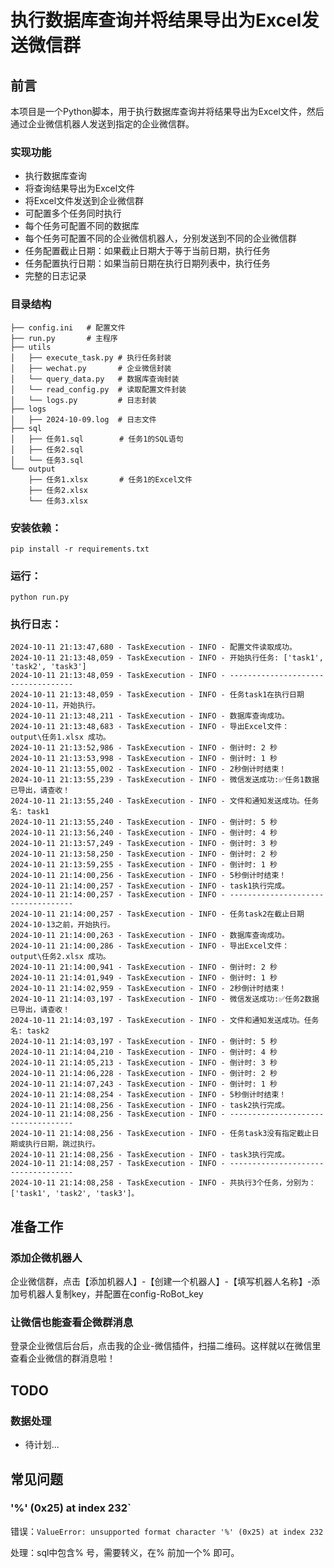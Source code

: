 # 执行数据库查询并将结果导出为Excel发送微信群

## 前言

本项目是一个Python脚本，用于执行数据库查询并将结果导出为Excel文件，然后通过企业微信机器人发送到指定的企业微信群。

### 实现功能

- 执行数据库查询
- 将查询结果导出为Excel文件
- 将Excel文件发送到企业微信群
- 可配置多个任务同时执行
- 每个任务可配置不同的数据库
- 每个任务可配置不同的企业微信机器人，分别发送到不同的企业微信群
- 任务配置截止日期：如果截止日期大于等于当前日期，执行任务
- 任务配置执行日期：如果当前日期在执行日期列表中，执行任务
- 完整的日志记录

### 目录结构

```
├── config.ini   # 配置文件
├── run.py       # 主程序
├── utils
│   ├── execute_task.py # 执行任务封装
│   ├── wechat.py       # 企业微信封装
│   └── query_data.py   # 数据库查询封装
│   └── read_config.py  # 读取配置文件封装
│   └── logs.py         # 日志封装
├── logs
│   ├── 2024-10-09.log  # 日志文件
├── sql
│   ├── 任务1.sql        # 任务1的SQL语句
│   ├── 任务2.sql
│   └── 任务3.sql
└── output
    ├── 任务1.xlsx       # 任务1的Excel文件
    ├── 任务2.xlsx
    └── 任务3.xlsx
```

### 安装依赖：

```shell
pip install -r requirements.txt 
```

### 运行：

```shell
python run.py
```

### 执行日志：

```log
2024-10-11 21:13:47,680 - TaskExecution - INFO - 配置文件读取成功。
2024-10-11 21:13:48,059 - TaskExecution - INFO - 开始执行任务: ['task1', 'task2', 'task3']
2024-10-11 21:13:48,059 - TaskExecution - INFO - -----------------------------------
2024-10-11 21:13:48,059 - TaskExecution - INFO - 任务task1在执行日期2024-10-11，开始执行。
2024-10-11 21:13:48,211 - TaskExecution - INFO - 数据库查询成功。
2024-10-11 21:13:48,683 - TaskExecution - INFO - 导出Excel文件： output\任务1.xlsx 成功。
2024-10-11 21:13:52,986 - TaskExecution - INFO - 倒计时: 2 秒
2024-10-11 21:13:53,998 - TaskExecution - INFO - 倒计时: 1 秒
2024-10-11 21:13:55,002 - TaskExecution - INFO - 2秒倒计时结束！
2024-10-11 21:13:55,239 - TaskExecution - INFO - 微信发送成功:✅任务1数据已导出，请查收！
2024-10-11 21:13:55,240 - TaskExecution - INFO - 文件和通知发送成功。任务名: task1
2024-10-11 21:13:55,240 - TaskExecution - INFO - 倒计时: 5 秒
2024-10-11 21:13:56,240 - TaskExecution - INFO - 倒计时: 4 秒
2024-10-11 21:13:57,249 - TaskExecution - INFO - 倒计时: 3 秒
2024-10-11 21:13:58,250 - TaskExecution - INFO - 倒计时: 2 秒
2024-10-11 21:13:59,255 - TaskExecution - INFO - 倒计时: 1 秒
2024-10-11 21:14:00,256 - TaskExecution - INFO - 5秒倒计时结束！
2024-10-11 21:14:00,257 - TaskExecution - INFO - task1执行完成。
2024-10-11 21:14:00,257 - TaskExecution - INFO - -----------------------------------
2024-10-11 21:14:00,257 - TaskExecution - INFO - 任务task2在截止日期2024-10-13之前，开始执行。
2024-10-11 21:14:00,263 - TaskExecution - INFO - 数据库查询成功。
2024-10-11 21:14:00,286 - TaskExecution - INFO - 导出Excel文件： output\任务2.xlsx 成功。
2024-10-11 21:14:00,941 - TaskExecution - INFO - 倒计时: 2 秒
2024-10-11 21:14:01,949 - TaskExecution - INFO - 倒计时: 1 秒
2024-10-11 21:14:02,959 - TaskExecution - INFO - 2秒倒计时结束！
2024-10-11 21:14:03,197 - TaskExecution - INFO - 微信发送成功:✅任务2数据已导出，请查收！
2024-10-11 21:14:03,197 - TaskExecution - INFO - 文件和通知发送成功。任务名: task2
2024-10-11 21:14:03,197 - TaskExecution - INFO - 倒计时: 5 秒
2024-10-11 21:14:04,210 - TaskExecution - INFO - 倒计时: 4 秒
2024-10-11 21:14:05,213 - TaskExecution - INFO - 倒计时: 3 秒
2024-10-11 21:14:06,228 - TaskExecution - INFO - 倒计时: 2 秒
2024-10-11 21:14:07,243 - TaskExecution - INFO - 倒计时: 1 秒
2024-10-11 21:14:08,254 - TaskExecution - INFO - 5秒倒计时结束！
2024-10-11 21:14:08,256 - TaskExecution - INFO - task2执行完成。
2024-10-11 21:14:08,256 - TaskExecution - INFO - -----------------------------------
2024-10-11 21:14:08,256 - TaskExecution - INFO - 任务task3没有指定截止日期或执行日期，跳过执行。
2024-10-11 21:14:08,256 - TaskExecution - INFO - task3执行完成。
2024-10-11 21:14:08,257 - TaskExecution - INFO - -----------------------------------
2024-10-11 21:14:08,258 - TaskExecution - INFO - 共执行3个任务，分别为：['task1', 'task2', 'task3']。

```

## 准备工作

### 添加企微机器人

企业微信群，点击【添加机器人】-【创建一个机器人】-【填写机器人名称】-添加号机器人复制key，并配置在config-RoBot_key

### 让微信也能查看企微群消息

登录企业微信后台后，点击我的企业-微信插件，扫描二维码。这样就以在微信里查看企业微信的群消息啦！


## TODO

### 数据处理

* 待计划...

## 常见问题

### '%' (0x25) at index 232`

错误：`ValueError: unsupported format character '%' (0x25) at index 232`

处理：sql中包含% 号，需要转义，在% 前加一个% 即可。
